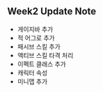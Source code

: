 ## Week2 Update Note

* 게이지바 추가
* 적 어그로 추가
* 패시브 스킬 추가
* 액티브 스킬 타격 처리
* 이펙트 클래스 추가
* 캐릭터 속성
* 미니맵 추가
